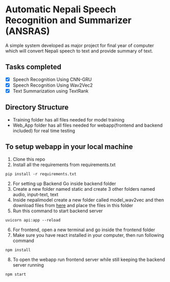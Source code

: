 # Automatic Nepali Speech Recognition and Summarizer (ANSRAS)
A simple system developed as major project for final year of computer which will convert Nepali speech to text and provide summary of text.

## Tasks completed
- [X] Speech Recognition Using CNN-GRU
- [X] Speech Recognition Using Wav2Vec2
- [X] Text Summarization using TextRank

## Directory Structure
- Training folder has all files needed for model training
- Web_App folder has all files needed for webapp(frontend and backend included) for real time testing

## To setup webapp in your local machine
1. Clone this repo
2. Install all the requirements from requirements.txt
```
pip install -r requirements.txt
```
2. For setting up Backend Go inside backend folder
3. Create a new folder named static and create 3 other folders named audio, input-text, text
4. Inside nepalimodel create a new folder called model_wav2vec and then download files from [here](https://huggingface.co/anish-shilpakar/wav2vec2-nepali-asr-v1/tree/main) and place the files in this folder
5. Run this command to start backend server
```
uvicorn api:app --reload
```
6. For frontend, open a new terminal and go inside the frontend folder
7. Make sure you have react installed in your computer, then run following command
```
npm install
```
8. To open the webapp run frontend server while still keeping the backend server running
```
npm start
```